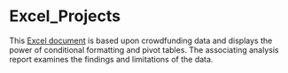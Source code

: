 # Excel_Projects

This [Excel document](https://drive.google.com/drive/folders/17auv7if73mudlexeoUOoqnM_Q7AUxDUH?usp=sharing) is based upon crowdfunding data and displays the power of conditional formatting and pivot tables. The associating analysis report examines the findings and limitations of the data.
